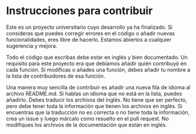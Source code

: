 # Instrucciones para contribuir

Este es un proyecto universitario cuyo desarrollo ya ha finalizado. Si consideras que puedes corregir errores en el código o añadir nuevas funcionalidades, eres libre de hacerlo. Estamos abiertos a cualquier sugerencia y mejora.

Todo el código que escribas debe estar en inglés y bien documentado. Un requisito para este proyecto era que debíamos añadir quién contribuyó en cada función. Si modificas o añades una función, debes añadir tu nombre a la lista de contribuidores de esa función.

Una manera muy sencilla de contribuir es añadir una nueva fila de idioma al archivo README.md. Si hablas un idioma que no está en la lista, puedes añadirlo. Debes traducir los archivos del inglés. No tiene que ser perfecto, pero debe tener toda la información que tienen los archivos en inglés. Si encuentras que la traducción no es correcta o no tiene toda la información, crea un issue y luego márcalo como resuelto en el pull request. No modifiques los archivos de la documentación que están en inglés.
